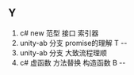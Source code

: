 
Y
--
1. c# new 范型 接口 索引器
2. unity-ab 分支 promise的理解
T
--
1. unity-ab 分支 大致流程理顺 
2. c# 虚函数 方法替换 构造函数
B
--
